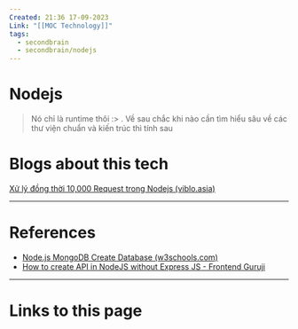 ```yaml
---
Created: 21:36 17-09-2023
Link: "[[MOC Technology]]"
tags:
  - secondbrain
  - secondbrain/nodejs
---
```

# Nodejs
> Nó chỉ là runtime thôi :> . Về sau chắc khi nào cần tìm hiểu sâu về các thư viện chuẩn và kiến trúc thì tính sau






# Blogs about this tech
[Xử lý đồng thời 10,000 Request trong Nodejs (viblo.asia)](https://viblo.asia/p/xu-ly-dong-thoi-10000-request-trong-nodejs-BQyJKR3M4Me)


--- 
# References

- [Node.js MongoDB Create Database (w3schools.com)](https://www.w3schools.com/nodejs/nodejs_mongodb_create_db.asp)
- [How to create API in NodeJS without Express JS - Frontend Guruji](https://frontendguruji.com/blog/how-to-create-api-in-nodejs-without-express-js/)
--- 
# Links to this page


